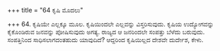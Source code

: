 +++
title = "64 ಕೃಷಿ ಮೊದಲು"

+++
64. ಕೃಷಿಯೇ ಎಲ್ಲಕ್ಕೂ ಮೂಲ. ಕೃಷಿಯಿಂದಲೇ ಎಲ್ಲವನ್ನು ವಿಸ್ತರಿಸುವುದು. ಕೃಷಿಯ ಉದ್ಯೋಗವನ್ನು ಕೈಕೊಂಡಿರುವ ಜನವನ್ನು ಪೋಷಿಸುವುದು ಅಗತ್ಯ. ರಾಜ್ಯದ ಆ ಜನರಿಂದಲೇ ಸಂಪತ್ತು ಬೆಳೆದು ಬರುವುದು. ಸಂಪತ್ತಿನಿಂದ ಸಾಧಿಸಲಾಗದಂತಹುದು ಯಾವುದಿದೆ? ಆದ್ದರಿಂದ ಕೃಷಿಯಿಲ್ಲದ ದೇಶವೇ ದುರ್ದೇಶ, ಕೇಳು.